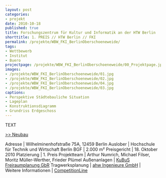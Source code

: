 ```yaml
---
layout: post
categories:
- projekt
date: 2010-10-18
published: true
title: Forschungszentrum für Kultur und Informatik an der HTW Berlin
shorttitle: 1. PREIS // HTW Berlin // FKI
permalink: /projekte/WBW_FKI_BerlinOberschoeneweide/
tags: 
- Wettbewerb
- Institut
- Buero
projectpage: /projekte/WBW_FKI_BerlinOberschoeneweide/00_Projektpage.jpg
images:
- /projekte/WBW_FKI_BerlinOberschoeneweide/01.jpg
- /projekte/WBW_FKI_BerlinOberschoeneweide/02.jpg
- /projekte/WBW_FKI_BerlinOberschoeneweide/04.jpg
- /projekte/WBW_FKI_BerlinOberschoeneweide/03.jpg
captions:
- Perspektive Städtebauliche Situation
- Lageplan
- Konstruktionsdiagramm
- Grundriss Erdgeschoss
---
```

TEXT 

[\>> Neubau](../projekte/FKI_BerlinOberschoeneweide/)

Adresse			    |	Wilhelminenhofstraße 75A, 12459 Berlin 
Auslober		    |	Hochschule für Technik und Wirtschaft Berlin 
BGF				    |	2.000 m² 
Preisgericht		|	18. Oktober 2010
Platzierung			|	1. Preis
Projektteam			|	Arthur Numrich, Michael Filser, Moritz Müller-Werther, Frieder Plümel 
Außenanlagen		|	[KuBuS Freiraumplanung GbR](http://www.kubus-freiraum.de)
Tragwerksplanung    |   [ahw Ingenieure GmbH](http://www.ahw-ing.com)
                            |    
Weitere Informationen       |   [CompetitionLine](https://www.competitionline.com/de/ergebnisse/44770)